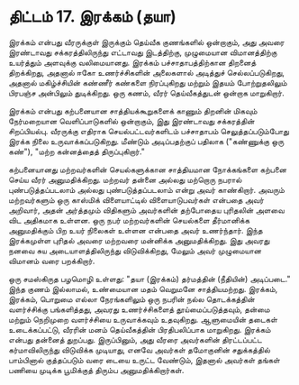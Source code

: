 # திட்டம் 17. இரக்கம் (தயா)

இரக்கம் என்பது வீரருக்குள் இருக்கும் தெய்வீக குணங்களில் ஒன்றாகும், அது அவரை இரண்டாவது சக்கரத்திலிருந்து எட்டாவது இடத்திற்கு, முழுமையான விமானத்திற்கு உயர்த்தும் அளவுக்கு வலிமையானது. இரக்கம் பச்சாதாபத்திற்கான திறனைத் திறக்கிறது, அதனால் ஈகோ உணர்ச்சிகளின் அலைகளால் அடித்துச் செல்லப்படுகிறது, அதனால் மகிழ்ச்சியின் கண்ணீர் கண்களை நிரப்புகிறது மற்றும் இதயம் போற்றுதலிலும் பிரபஞ்ச அன்பிலும் துடிக்கிறது. ஒரு கணம், வீரர் தெய்வீகத்துடன் ஒன்றாக மாறுகிறார்.

இரக்கம் என்பது கற்பனையான சாத்தியக்கூறுகளைக் காணும் திறனின் மிகவும் நேர்மறையான வெளிப்பாடுகளில் ஒன்றாகும், இது இரண்டாவது சக்கரத்தின் சிறப்பியல்பு. வீரருக்கு எதிராக செயல்பட்டவர்களிடம் பச்சாதாபம் செலுத்தப்படும்போது இரக்க நிலை உருவாக்கப்படுகிறது. மீண்டும் அடிப்பதற்குப் பதிலாக ("கண்ணுக்கு ஒரு கண்"), "மற்ற கன்னத்தைத் திருப்புகிறார்."

கற்பனையானது மற்றவர்களின் செயல்களுக்கான சாத்தியமான நோக்கங்களை கற்பனை செய்ய வீரர் அனுமதிக்கிறது. மற்றவர் தன்னை அல்லது மற்றொரு நபரால் புண்படுத்தப்படலாம் அல்லது புண்படுத்தப்படலாம் என்று அவர் காண்கிறார். அவரும் மற்றவர்களும் ஒரு காஸ்மிக் விளையாட்டில் விளையாடுபவர்கள் என்பதை அவர் அறிவார், அதன் அர்த்தமும் விதிகளும் அவர்களின் தற்போதைய புரிதலின் அளவை விட அதிகமாக உள்ளன. ஒரு நபர் மற்றவர்களின் செயல்களை தீர்மானிக்க அனுமதிக்கும் பிற உயர் நிலைகள் உள்ளன என்பதை அவர் உணர்ந்தார். இந்த இரக்கமுள்ள புரிதல் அவரை மற்றவரை மன்னிக்க அனுமதிக்கிறது. இது அவரது நனவை சுய அடையாளத்திலிருந்து விடுவிக்கிறது, மேலும் அவர் முழுமையான விமானம் வரை பறக்கிறார்.

ஒரு சமஸ்கிருத பழமொழி உள்ளது: "தயா (இரக்கம்) தர்மத்தின் (நீதியின்) அடிப்படை." இந்த குணம் இல்லாமல், உண்மையான மதம் வெறுமனே சாத்தியமற்றது. இரக்கம், இரக்கம், பொறுமை எல்லா நேரங்களிலும் ஒரு நபரின் நல்ல தொடக்கத்தின் வளர்ச்சிக்கு பங்களித்தது, அவரது உணர்ச்சிகளைத் தூய்மைப்படுத்தவும், தன்மை மற்றும் நெறிமுறை வளர்ச்சியை உருவாக்கவும் உதவுகிறது. ஆளுமையின் தடைகள் உடைக்கப்பட்டு, வீரரின் மனம் தெய்வீகத்தின் பிரதிபலிப்பாக மாறுகிறது. இரக்கம் என்பது தன்னைத் துறப்பது. இருப்பினும், அது வீரரை அவர்களின் திரட்டப்பட்ட கர்மாவிலிருந்து விடுவிக்க முடியாது, எனவே அவர்கள் தமோகுனின் சதுக்கத்தில் பாம்பினால் குத்தப்படும் வரை டையை உருட்ட வேண்டும், இதனால் அவர்கள் தங்கள் பணியை முடிக்க பூமிக்குத் திரும்ப அனுமதிக்கிறார்கள்.
